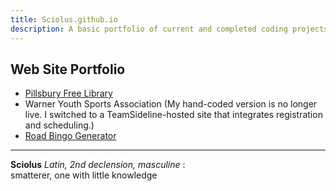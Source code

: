 ```yaml
---
title: Sciolus.github.io
description: A basic portfolio of current and completed coding projects.
---
```

## Web Site Portfolio
- [Pillsbury Free Library](https://library.warnernh.gov/)
- Warner Youth Sports Association (My hand-coded version is no longer live. I switched to a TeamSideline-hosted site that integrates registration and scheduling.)
- [Road Bingo Generator](roadbingo.html)

---

**Sciolus** _Latin, 2nd declension, masculine_ : \
smatterer, one with little knowledge
